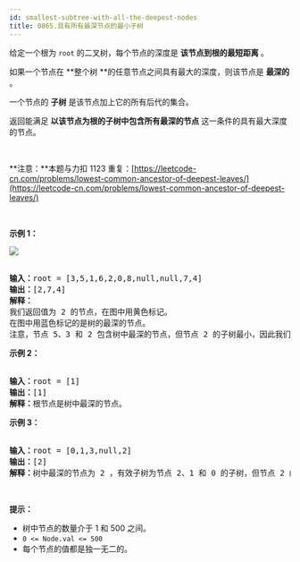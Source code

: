 ```yaml
---
id: smallest-subtree-with-all-the-deepest-nodes
title: 0865.具有所有最深节点的最小子树
---
```

给定一个根为 <code>root</code> 的二叉树，每个节点的深度是 **该节点到根的最短距离** 。

如果一个节点在 **整个树 **的任意节点之间具有最大的深度，则该节点是 **最深的** 。

一个节点的 **子树** 是该节点加上它的所有后代的集合。

返回能满足 **以该节点为根的子树中包含所有最深的节点** 这一条件的具有最大深度的节点。

 

**注意：**本题与力扣 1123 重复：[https://leetcode-cn.com/problems/lowest-common-ancestor-of-deepest-leaves/](https://leetcode-cn.com/problems/lowest-common-ancestor-of-deepest-leaves/)

 

**示例 1：**

![](https://s3-lc-upload.s3.amazonaws.com/uploads/2018/07/01/sketch1.png)


<pre><br/><strong>输入：</strong>root = [3,5,1,6,2,0,8,null,null,7,4]<br/><strong>输出：</strong>[2,7,4]<br/><strong>解释：</strong><br/>我们返回值为 2 的节点，在图中用黄色标记。<br/>在图中用蓝色标记的是树的最深的节点。<br/>注意，节点 5、3 和 2 包含树中最深的节点，但节点 2 的子树最小，因此我们返回它。<br/></pre>

**示例 2：**


<pre><br/><strong>输入：</strong>root = [1]<br/><strong>输出：</strong>[1]<br/><strong>解释：</strong>根节点是树中最深的节点。</pre>

**示例 3：**


<pre><br/><strong>输入：</strong>root = [0,1,3,null,2]<br/><strong>输出：</strong>[2]<br/><strong>解释：</strong>树中最深的节点为 2 ，有效子树为节点 2、1 和 0 的子树，但节点 2 的子树最小。</pre>

 

**提示：**


- 树中节点的数量介于 1 和 500 之间。
- <code>0 &lt;= Node.val &lt;= 500</code>
- 每个节点的值都是独一无二的。
